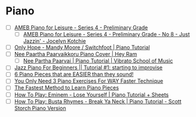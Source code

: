 # Piano

- [ ] [AMEB Piano for Leisure - Series 4 - Preliminary Grade](https://www.youtube.com/playlist?list=PL3LOPpZLofrT2f5wtob1CzbkoLjaLhCv6)
    - [ ] [AMEB Piano for Leisure - Series 4 - Preliminary Grade - No 8 - Just Jazzin' - Jocelyn Kotchie](https://www.youtube.com/watch?v=1Cc8PfZgZNI&list=PL3LOPpZLofrT2f5wtob1CzbkoLjaLhCv6&index=8)
- [ ] [Only Hope - Mandy Moore / Switchfoot | Piano Tutorial](https://www.youtube.com/watch?v=YZqLZjfZQdk)
- [ ] [Nee Paartha Paarvaikkoru Piano Cover | Hey Ram](https://www.youtube.com/watch?v=yf7pHzedffU)
    - [ ] [Nee Partha Paarvai | Piano Tutorial | Vibrato School of Music](https://www.youtube.com/watch?v=lAede83mMmM)
- [ ] [Jazz Piano For Beginners || Tutorial #1: starting to improvise](https://www.youtube.com/watch?v=ABuewbFpyhg)
- [ ] [6 Piano Pieces that are EASIER than they sound!](https://www.youtube.com/watch?v=HALAn0dKhX8)
- [ ] [You Only Need 3 Piano Exercises For WAY Faster Technique](https://www.youtube.com/watch?v=A8X8sgyHejQ)
- [ ] [The Fastest Method to Learn Piano Pieces](https://www.youtube.com/watch?v=cxnAG8aXe5o)
- [ ] [How To Play: Eminem - Lose Yourself | Piano Tutorial + Sheets](https://www.youtube.com/watch?v=hU9WGZnto28)
- [ ] [How To Play: Busta Rhymes - Break Ya Neck | Piano Tutorial - Scott Storch Piano Version](https://www.youtube.com/watch?v=0LN33yqdTu8)
